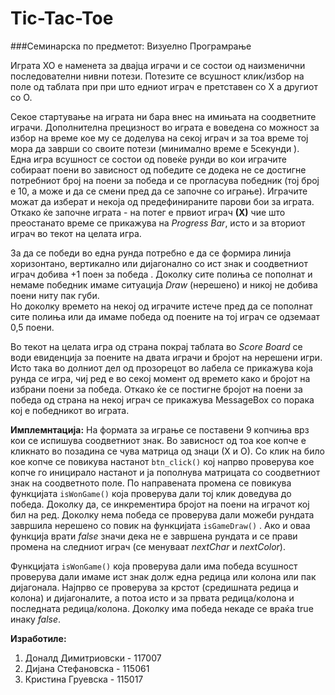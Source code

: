 # Tic-Tac-Toe

###Семинарска по предметот: Визуелно Програмрање

Играта ХО е наменета за двајца играчи  и  се состои од наизменични последователни нивни потези.  Потезите се всушност клик/избор на поле од таблата при при што едниот играч  е претставен со Х а другиот со О.  

 Секое стартување на играта ни бара внес на имињата на соодветните играчи. Дополнителна прецизност во играта е воведена со можност за избор на време кое му се доделува на секој играч и за тоа време тој мора да заврши со своите потези (минимално време е 5секунди ).   
 Една игра всушност се состои од повеќе рунди  во кои играчите собираат поени во зависност од победите се додека не се достигне потребниот број на поени за победа и се прогласува победник (тој број е 10, а може и да се смени пред да се започне со играње). Играчите можат да изберат и некоја од предефинираните парови бои за играта. Откако ќе започне играта - на потег е првиот играч **(Х)** чие што преостанато време се прикажува на *Progress Bar*, исто и за вториот играч во текот на целата игра.  
   
     
     
За да се победи во една рунда потребно е да се формира линија хоризонтано, вертикално или дијагонално со ист знак  и соодветниот играч добива +1 поен за победа .
Доколку сите полиња се пополнат и немаме победник имаме ситуација *Draw* (нерешено) и никој не добива поени ниту пак губи.  
Но доколку времето на некој од играчите истече пред да се пополнат сите полиња или да имаме победа од поените на тој играч се одземаат  0,5 поени. 
 
Во текот на целата игра од страна покрај таблата во *Score Board* се води евиденција за поените на двата играчи и бројот на нерешени игри. Исто така во долниот дел од прозорецот  во лабела се прикажува која рунда се игра, чиј ред е во секој момент од времето како и бројот на избрани поени за победа. Откако ќе се постигне бројот на поени за победа од страна на некој играч се прикажува MessageBox со порака кој е победникот во играта.

**Имплемнтација:**
На формата за играње се поставени 9 копчиња врз кои се испишува соодветниот знак. Во зависност од тоа кое копче е кликнато во позадина се чува матрица од знаци (Х и О). Со клик на било кое копче се повикува настанот `btn_click()` кој напрво проверува кое копче го иницирало  настанот и ја пополнува матрицата со соодветниот знак на соодветното поле. По направената промена се повикува функцијата `isWonGame()`  која проверува дали тој клик доведува до победа. Доколку да, се инкрементира бројот на поени на играчот кој бил на ред. Доколку нема победа се проверува дали можеби рундата завршила нерешено со повик на функцијата `isGameDraw()` . Ако и оваа функција врати *false* значи дека не е завршена рундата и се прави промена на следниот играч (се менуваат *nextChar* и *nextColor*).  

Функцијата `isWonGame()` која проверува дали има победа всушност проверува дали имаме ист знак долж една редица или колона или пак дијагонала. Најпрво се проверува за крстот (средишната редица и колона) и дијагоналите, а потоа исто и за првата редица/колона и последната редица/колона. Доколку има победа некаде се враќа true инаку *false*.  
  
  **Изработиле:**  
  1. Доналд Димитриовски - 117007  
  2. Дијана Стефановска - 115061  
  3. Кристина Груевска - 115017

 
